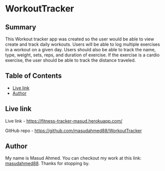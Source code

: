 # WorkoutTracker



## Summary

This Workout tracker app was created so the user would be able to view create and track daily workouts. Users will be able to log multiple exercises in a workout on a given day. Users should also be able to track the name, type, weight, sets, reps, and duration of exercise. If the exercise is a cardio exercise, the user should be able to track the distance traveled.

## Table of Contents

- [Live link](#Live-link)
- [Author](#Author)

## Live link

Live link - https://fitness-tracker-masud.herokuapp.com/

GitHub repo - https://github.com/masudahmed88/WorkoutTracker

## Author

My name is Masud Ahmed. You can checkout my work at this link: [masudahmed88](https://github.com/masudahmed88). Thanks for stopping by.  

